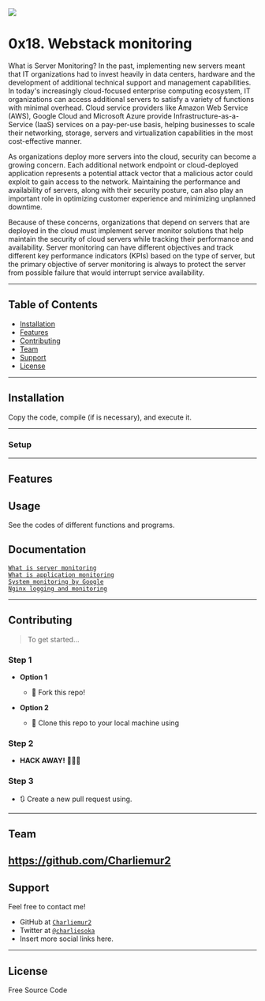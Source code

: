 <img src="https://s3.amazonaws.com/intranet-projects-files/holbertonschool-sysadmin_devops/281/hb3pAsO.png">

# 0x18. Webstack monitoring

What is Server Monitoring?
In the past, implementing new servers meant that IT organizations had to invest heavily in data centers, hardware and the development of additional technical support and management capabilities. In today's increasingly cloud-focused enterprise computing ecosystem, IT organizations can access additional servers to satisfy a variety of functions with minimal overhead. Cloud service providers like Amazon Web Service (AWS), Google Cloud and Microsoft Azure provide Infrastructure-as-a-Service (IaaS) services on a pay-per-use basis, helping businesses to scale their networking, storage, servers and virtualization capabilities in the most cost-effective manner.

As organizations deploy more servers into the cloud, security can become a growing concern. Each additional network endpoint or cloud-deployed application represents a potential attack vector that a malicious actor could exploit to gain access to the network. Maintaining the performance and availability of servers, along with their security posture, can also play an important role in optimizing customer experience and minimizing unplanned downtime.

Because of these concerns, organizations that depend on servers that are deployed in the cloud must implement server monitor solutions that help maintain the security of cloud servers while tracking their performance and availability. Server monitoring can have different objectives and track different key performance indicators (KPIs) based on the type of server, but the primary objective of server monitoring is always to protect the server from possible failure that would interrupt service availability.

---

## Table of Contents

- [Installation](#installation)
- [Features](#features)
- [Contributing](#contributing)
- [Team](#team)
- [Support](#support)
- [License](#license)


---

## Installation

Copy the code, compile (if is necessary), and execute it.

---

### Setup

---

## Features
## Usage

See the codes of different functions and programs.

## Documentation

<a href="https://intranet.hbtn.io/rltoken/m8e7smqRz3k4PUBnv0zB7g">`What is server monitoring`</a><br>
<a href="https://intranet.hbtn.io/rltoken/fGzCCVr7lwNEvarE8u1HRQ">`What is application monitoring`</a><br>
<a href="https://intranet.hbtn.io/rltoken/h6WV2iIVUCL-atjFIu6TZA">`System monitoring by Google`</a><br>
<a href="https://intranet.hbtn.io/rltoken/ZUIlnid6NphRWIaGZ3MTZQ">`Nginx logging and monitoring`</a><br>

---

## Contributing

> To get started...

### Step 1

- **Option 1**
    - 🍴 Fork this repo!

- **Option 2**
    - 👯 Clone this repo to your local machine using

### Step 2

- **HACK AWAY!** 🔨🔨🔨

### Step 3

- 🔃 Create a new pull request using.
---

## Team

https://github.com/Charliemur2
---

## Support

Feel free to contact me!

- GitHub at <a href="https://github.com/Charliemur2">`Charliemur2`</a>
- Twitter at <a href="https://twitter.com/charliesoka">`@charliesoka`</a>
- Insert more social links here.

---

## License

Free Source Code
